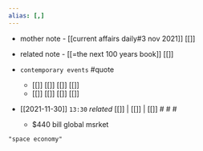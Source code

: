 ```yaml
---
alias: [,]
---
```

- mother note - [[current affairs daily#3 nov 2021]] [[]]
- related note - [[=the next 100 years book]] [[]]
- `contemporary events` #quote 
	- [[]] [[]] [[]] [[]]
	- [[]] [[]] [[]] [[]]

- [[2021-11-30]]  `13:30` _related_ [[]] | [[]] | [[]] # # #
	- $440 bill global msrket

```query
"space economy"
```